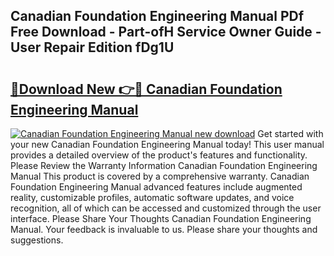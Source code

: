 ## Canadian Foundation Engineering Manual PDf Free Download - Part-ofH Service Owner Guide - User Repair Edition fDg1U

# <h2><a href="http://bc34655.oget.top/?id=Canadian+Foundation+Engineering+Manual">🔗Download New 👉🔴 Canadian Foundation Engineering Manual</a></h2>

[![Canadian Foundation Engineering Manual new download](https://i.imgur.com/5g1atiW.png)](http://bc34655.oget.top/?id=Canadian+Foundation+Engineering+Manual)
Get started with your new Canadian Foundation Engineering Manual today! This user manual provides a detailed overview of the product's features and functionality. Please Review the Warranty Information Canadian Foundation Engineering Manual This product is covered by a comprehensive warranty. Canadian Foundation Engineering Manual advanced features include augmented reality, customizable profiles, automatic software updates, and voice recognition, all of which can be accessed and customized through the user interface. Please Share Your Thoughts Canadian Foundation Engineering Manual. Your feedback is invaluable to us. Please share your thoughts and suggestions.
